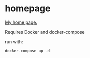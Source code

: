 # homepage

[My home page.](http://dbibb.com)

Requires Docker and docker-compose

run with:

    docker-compose up -d


